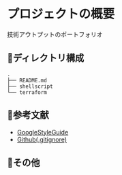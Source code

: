 # プロジェクトの概要
技術アウトプットのポートフォリオ

## 🌵ディレクトリ構成
```
.
├── README.md
├── shellscript
└── terraform
```

## 🌵参考文献
* [GoogleStyleGuide](https://cloud.google.com/docs/terraform/best-practices-for-terraform?hl=ja)
* [Github(.gitignore)](https://github.com/github/gitignore/blob/main/Terraform.gitignore)


## 🌵その他